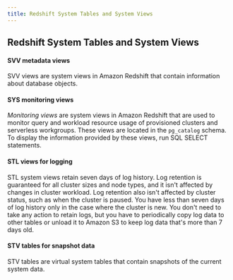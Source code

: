 ```yaml
---
title: Redshift System Tables and System Views
---
```

## Redshift System Tables and System Views

#### SVV metadata views

SVV views are system views in Amazon Redshift that contain information about database objects.

#### SYS monitoring views

_Monitoring views_ are system views in Amazon Redshift that are used to monitor query and workload resource usage of provisioned clusters and serverless workgroups. These views are located in the `pg_catalog` schema. To display the information provided by these views, run SQL SELECT statements.

#### STL views for logging

STL system views retain seven days of log history. Log retention is guaranteed for all cluster sizes and node types, and it isn't affected by changes in cluster workload. Log retention also isn't affected by cluster status, such as when the cluster is paused. You have less than seven days of log history only in the case where the cluster is new. You don't need to take any action to retain logs, but you have to periodically copy log data to other tables or unload it to Amazon S3 to keep log data that's more than 7 days old.

#### STV tables for snapshot data

STV tables are virtual system tables that contain snapshots of the current system data.

